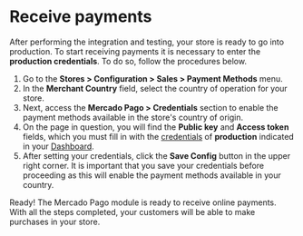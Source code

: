 # Receive payments

After performing the integration and testing, your store is ready to go into production. To start receiving payments it is necessary to enter the **production credentials**. To do so, follow the procedures below.

1. Go to the **Stores > Configuration > Sales > Payment Methods** menu.
2. In the **Merchant Country** field, select the country of operation for your store.
3. Next, access the **Mercado Pago > Credentials** section to enable the payment methods available in the store's country of origin.
4. On the page in question, you will find the **Public key** and **Access token** fields, which you must fill in with the [credentials](/developers/en/guides/additional-content/your-integrations/credentials) of **production** indicated in your [Dashboard](/developers/en/guides/additional-content/your-integrations/introduction).
5. After setting your credentials, click the **Save Config** button in the upper right corner. It is important that you save your credentials before proceeding as this will enable the payment methods available in your country.

Ready! The Mercado Pago module is ready to receive online payments. With all the steps completed, your customers will be able to make purchases in your store.

